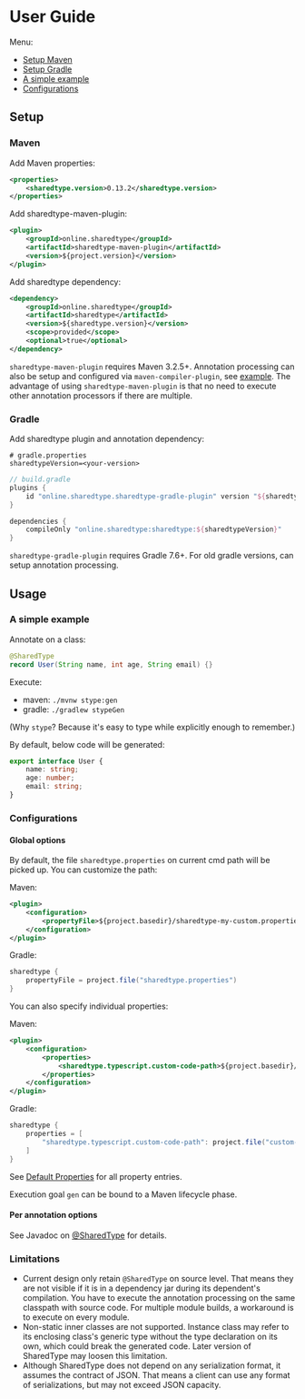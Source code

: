 # User Guide
Menu:
* [Setup Maven](#Maven)
* [Setup Gradle](#Gradle)
* [A simple example](#A-simple-example)
* [Configurations](#Configurations)

## Setup
### Maven

Add Maven properties:
```xml
<properties>
    <sharedtype.version>0.13.2</sharedtype.version>
</properties>
```

Add sharedtype-maven-plugin:
```xml
<plugin>
    <groupId>online.sharedtype</groupId>
    <artifactId>sharedtype-maven-plugin</artifactId>
    <version>${project.version}</version>
</plugin>
```

Add sharedtype dependency:
```xml
<dependency>
    <groupId>online.sharedtype</groupId>
    <artifactId>sharedtype</artifactId>
    <version>${sharedtype.version}</version>
    <scope>provided</scope>
    <optional>true</optional>
</dependency>
```

`sharedtype-maven-plugin` requires Maven 3.2.5+.
Annotation processing can also be setup and configured via `maven-compiler-plugin`, see [example](../it/pom.xml).
The advantage of using `sharedtype-maven-plugin` is that no need to execute other annotation processors if there are multiple.

### Gradle
Add sharedtype plugin and annotation dependency:
```properties
# gradle.properties
sharedtypeVersion=<your-version>
```

```groovy
// build.gradle
plugins {
    id "online.sharedtype.sharedtype-gradle-plugin" version "${sharedtypeVersion}"
}

dependencies {
    compileOnly "online.sharedtype:sharedtype:${sharedtypeVersion}"
}
```

`sharedtype-gradle-plugin` requires Gradle 7.6+. For old gradle versions, can setup annotation processing.
## Usage

### A simple example
Annotate on a class:
```java
@SharedType
record User(String name, int age, String email) {}
```

Execute:
* maven: `./mvnw stype:gen`
* gradle: `./gradlew stypeGen`

(Why `stype`? Because it's easy to type while explicitly enough to remember.)

By default, below code will be generated:
```typescript
export interface User {
    name: string;
    age: number;
    email: string;
}
```

### Configurations

#### Global options
By default, the file `sharedtype.properties` on current cmd path will be picked up.
You can customize the path:

Maven:
```xml
<plugin>
    <configuration>
        <propertyFile>${project.basedir}/sharedtype-my-custom.properties</propertyFile>
    </configuration>
</plugin>
```

Gradle:
```groovy
sharedtype {
    propertyFile = project.file("sharedtype.properties")
}
```

You can also specify individual properties:

Maven:
```xml
<plugin>
    <configuration>
        <properties>
            <sharedtype.typescript.custom-code-path>${project.basedir}/custom-code.ts</sharedtype.typescript.custom-code-path>
        </properties>
    </configuration>
</plugin>
```

Gradle:
```groovy
sharedtype {
    properties = [
        "sharedtype.typescript.custom-code-path": project.file("custom-code.ts").absolutePath
    ]
}
```

See [Default Properties](../processor/src/main/resources/sharedtype-default.properties) for all property entries.

Execution goal `gen` can be bound to a Maven lifecycle phase.
#### Per annotation options
See Javadoc on [@SharedType](../annotation/src/main/java/online/sharedtype/SharedType.java) for details.

### Limitations
* Current design only retain `@SharedType` on source level. That means they are not visible if it is in a dependency jar during its dependent's compilation.
You have to execute the annotation processing on the same classpath with source code.
For multiple module builds, a workaround is to execute on every module.
* Non-static inner classes are not supported. Instance class may refer to its enclosing class's generic type without the type declaration on its own,
which could break the generated code. Later version of SharedType may loosen this limitation.
* Although SharedType does not depend on any serialization format, it assumes the contract of JSON.
That means a client can use any format of serializations, but may not exceed JSON capacity.
